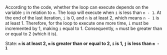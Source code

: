 According to the code, whether the loop can execute depends on the variable `i` in relation to `n`. The loop will execute when `i` is less than `n - 1`. At the end of the last iteration, `i` is 0, and `n` is at least 2, which means `n - 1` is at least 1. Therefore, for the loop to execute one more time, `i` must be incremented by 1, making `i` equal to 1. Consequently, `n` must be greater than or equal to 2 (which it is).

State: **`n` is at least 2, `m` is greater than or equal to 2, `i` is 1, `j` is less than `m - 1`**